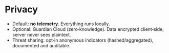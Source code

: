 # Privacy

- Default: **no telemetry**. Everything runs locally.
- Optional: Guardian Cloud (zero‑knowledge). Data encrypted client‑side; server never sees plaintext.
- Threat sharing: opt‑in anonymous indicators (hashed/aggregated), documented and auditable.
